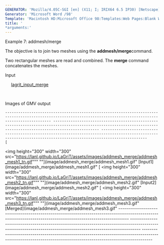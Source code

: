 ```yaml
---
GENERATOR: 'Mozilla/4.05C-SGI [en] (X11; I; IRIX64 6.5 IP30) [Netscape]'
Generator: 'Microsoft Word /98'
Template: 'Macintosh HD:Microsoft Office 98:Templates:Web Pages:Blank Web Page'
title: '
*arguments:'
---
```


 Example 7: addmesh/merge

  The objective is to join two meshes using the
  **addmesh/merge**command.
 
  Two rectangular meshes are read and combined. The **merge** command
  concatenates the meshes.

  Input

       [lagrit\_input\_merge](../lagrit_input_merge)

   

  Images of GMV output
 
    ----------------------------------------------------------------------------------------------------------------------------------------------------------------- ----------------------------------------------------------------------------------------------------------------------------------------------------------------- -----------------------------------------------------------------------------------------------------------------------------------------------------------------
    [
<img height="300" width="300" src="https://lanl.github.io/LaGriT/assets/images/addmesh_merge/addmesh_mesh1_tn.gif""" ""](image/addmesh_merge/addmesh_mesh1.gif" [Input1](image/addmesh_merge/addmesh_mesh1.gif"   [
<img height="300" width="300" src="https://lanl.github.io/LaGriT/assets/images/addmesh_merge/addmesh_mesh2_tn.gif""" ""](image/addmesh_merge/addmesh_mesh2.gif" [Input2](image/addmesh_merge/addmesh_mesh2.gif"   [
<img height="300" width="300" src="https://lanl.github.io/LaGriT/assets/images/addmesh_merge/addmesh_mesh3_tn.gif""" ""](image/addmesh_merge/addmesh_mesh3.gif" [Merged](image/addmesh_merge/addmesh_mesh3.gif"
    ----------------------------------------------------------------------------------------------------------------------------------------------------------------- ----------------------------------------------------------------------------------------------------------------------------------------------------------------- -----------------------------------------------------------------------------------------------------------------------------------------------------------------
 
 
